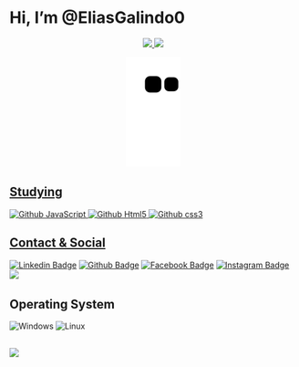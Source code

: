 # Hi, I’m @EliasGalindo0

<div align="center">
  <a href="https://github.com/EliasGalindo0">
  <img height="160em" src="https://github-readme-stats.vercel.app/api?username=EliasGalindo0&show_icons=true&theme=dark&include_all_commits=true&count_private=true"/>
  <img height="160em" src="https://github-readme-stats.vercel.app/api/top-langs/?username=EliasGalindo0&layout=compact&langs_count=7&theme=dark"/>

![Snake animation](https://github.com/EliasGalindo0/EliasGalindo0/blob/output/github-contribution-grid-snake.svg)
  </div>  

## Studying

![Github JavaScript](https://img.shields.io/badge/JavaScript-F7DF1E?style=for-the-badge&logo=javascript&logoColor=black)
![Github Html5](https://img.shields.io/badge/HTML5-E34F26?style=for-the-badge&logo=html5&logoColor=white)
![Github css3](https://img.shields.io/badge/CSS3-1572B6?style=for-the-badge&logo=css3&logoColor=white)

## Contact & Social

[![Linkedin Badge](https://img.shields.io/badge/LinkedIn-0077B5?style=for-the-badge&logo=linkedin&logoColor=white&link=link_do_seu_perfil)](https://www.linkedin.com/in/eliasgalindo/)
[![Github Badge](https://img.shields.io/badge/GitHub-100000?style=for-the-badge&logo=github&logoColor=white&link=link_do_seu_perfil)](https://github.com/EliasGalindo0)
[![Facebook Badge](https://img.shields.io/badge/Facebook-1877F2?style=for-the-badge&logo=facebook&logoColor=white&link=link_do_seu_perfil)](https://www.facebook.com/elias_galindo0/)
[![Instagram Badge](https://img.shields.io/badge/Instagram-E4405F?style=for-the-badge&logo=instagram&logoColor=white&link=link_do_seu_perfil)](https://www.instagram.com/eliasgalindo0/)
<a href = "mailto:eliasgalindo@gmail.com"><img src="https://img.shields.io/badge/Gmail-D14836?style=for-the-badge&logo=gmail&logoColor=white" target="_blank"></a>

## Operating System
![Windows](https://img.shields.io/badge/Windows-0078D6?style=for-the-badge&logo=windows&logoColor=white)
![Linux](https://img.shields.io/badge/Linux-FCC624?style=for-the-badge&logo=linux&logoColor=black)

##
<img src=https://github.com/TheDudeThatCode/TheDudeThatCode/blob/master/Assets/Mario_Gameplay.gif>

<!---
EliasGalindo0/EliasGalindo0 is a ✨ special ✨ repository because its `README.md` (this file) appears on your GitHub profile.
You can click the Preview link to take a look at your changes.
--->
